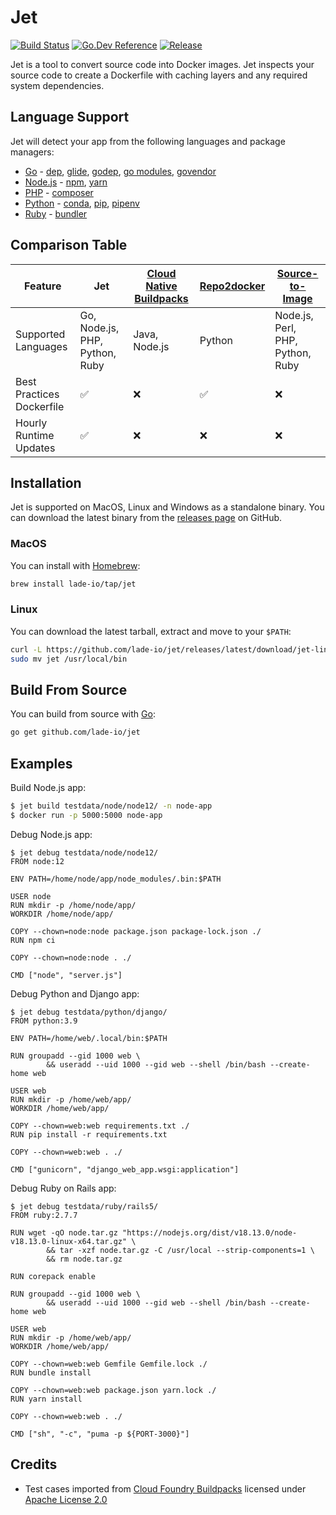 # Jet

[![Build Status](https://img.shields.io/github/actions/workflow/status/lade-io/jet/release.yml)](https://github.com/lade-io/jet/actions/workflows/release.yml)
[![Go.Dev Reference](https://img.shields.io/badge/go.dev-reference-blue.svg)](https://pkg.go.dev/github.com/lade-io/jet/pack)
[![Release](https://img.shields.io/github/v/release/lade-io/jet.svg)](https://github.com/lade-io/jet/releases/latest)

Jet is a tool to convert source code into Docker images. Jet inspects your source code to
create a Dockerfile with caching layers and any required system dependencies.

## Language Support

Jet will detect your app from the following languages and package managers:

* [Go](https://golang.org) - [dep](https://github.com/golang/dep), [glide](https://github.com/Masterminds/glide), [godep](https://github.com/tools/godep), [go modules](https://github.com/golang/go/wiki/Modules), [govendor](https://github.com/kardianos/govendor)
* [Node.js](https://nodejs.org) - [npm](https://www.npmjs.com), [yarn](https://yarnpkg.com)
* [PHP](https://www.php.net) - [composer](https://getcomposer.org)
* [Python](https://www.python.org) - [conda](https://docs.conda.io), [pip](https://pip.pypa.io), [pipenv](https://pipenv.pypa.io)
* [Ruby](https://www.ruby-lang.org) - [bundler](https://bundler.io)

## Comparison Table

| Feature | Jet | [Cloud Native Buildpacks](https://buildpacks.io) | [Repo2docker](https://github.com/jupyter/repo2docker) | [Source-to-Image](https://github.com/openshift/source-to-image) |
| --- | --- | --- | --- | --- |
| Supported Languages | Go, Node.js, PHP, Python, Ruby | Java, Node.js | Python | Node.js, Perl, PHP, Python, Ruby |
| Best Practices Dockerfile | :white_check_mark: | :x: | :white_check_mark: | :x: |
| Hourly Runtime Updates | :white_check_mark: | :x: | :x: | :x: |

## Installation

Jet is supported on MacOS, Linux and Windows as a standalone binary.
You can download the latest binary from the [releases page](https://github.com/lade-io/jet/releases) on GitHub.

### MacOS

You can install with [Homebrew](https://brew.sh):

```sh
brew install lade-io/tap/jet
```

### Linux

You can download the latest tarball, extract and move to your `$PATH`:

```sh
curl -L https://github.com/lade-io/jet/releases/latest/download/jet-linux-amd64.tar.gz | tar xz
sudo mv jet /usr/local/bin
```

## Build From Source

You can build from source with [Go](https://golang.org):

```sh
go get github.com/lade-io/jet
```

## Examples

Build Node.js app:

```sh
$ jet build testdata/node/node12/ -n node-app
$ docker run -p 5000:5000 node-app
```

Debug Node.js app:

```console
$ jet debug testdata/node/node12/
FROM node:12

ENV PATH=/home/node/app/node_modules/.bin:$PATH

USER node
RUN mkdir -p /home/node/app/
WORKDIR /home/node/app/

COPY --chown=node:node package.json package-lock.json ./
RUN npm ci

COPY --chown=node:node . ./

CMD ["node", "server.js"]
```

Debug Python and Django app:

```console
$ jet debug testdata/python/django/
FROM python:3.9

ENV PATH=/home/web/.local/bin:$PATH

RUN groupadd --gid 1000 web \
        && useradd --uid 1000 --gid web --shell /bin/bash --create-home web

USER web
RUN mkdir -p /home/web/app/
WORKDIR /home/web/app/

COPY --chown=web:web requirements.txt ./
RUN pip install -r requirements.txt

COPY --chown=web:web . ./

CMD ["gunicorn", "django_web_app.wsgi:application"]
```

Debug Ruby on Rails app:

```console
$ jet debug testdata/ruby/rails5/
FROM ruby:2.7.7

RUN wget -qO node.tar.gz "https://nodejs.org/dist/v18.13.0/node-v18.13.0-linux-x64.tar.gz" \
        && tar -xzf node.tar.gz -C /usr/local --strip-components=1 \
        && rm node.tar.gz

RUN corepack enable

RUN groupadd --gid 1000 web \
        && useradd --uid 1000 --gid web --shell /bin/bash --create-home web

USER web
RUN mkdir -p /home/web/app/
WORKDIR /home/web/app/

COPY --chown=web:web Gemfile Gemfile.lock ./
RUN bundle install

COPY --chown=web:web package.json yarn.lock ./
RUN yarn install

COPY --chown=web:web . ./

CMD ["sh", "-c", "puma -p ${PORT-3000}"]
```

## Credits

* Test cases imported from [Cloud Foundry Buildpacks](https://github.com/cloudfoundry-community/cf-docs-contrib/wiki/Buildpacks)
licensed under [Apache License 2.0](https://www.apache.org/licenses/LICENSE-2.0)
